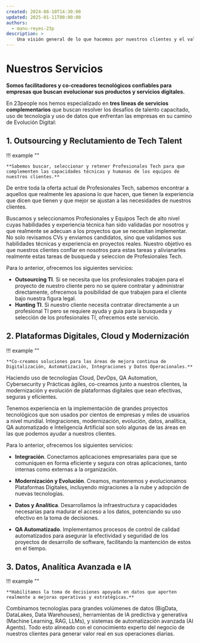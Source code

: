 ```yaml
---
created: 2024-08-10T14:30:00
updated: 2025-01-11T00:00:00
authors:
  - manu-reyes-23p
description: >
    Una visión general de lo que hacemos por nuestros clientes y el valor real que generamos.
---
```


# Nuestros Servicios

**Somos facilitadores y co-creadores tecnológicos confiables para empresas que buscan evolucionar sus productos y servicios digitales.**

En 23people nos hemos especializado en **tres líneas de servicios complementarios** que buscan resolver los desafíos de talento capacitado, uso de tecnología y uso de datos que enfrentan las empresas en su camino de Evolución Digital:

## 1. Outsourcing y Reclutamiento de Tech Talent

!!! example ""

    **Sabemos buscar, seleccionar y retener Profesionales Tech para que complementen las capacidades técnicas y humanas de los equipos de nuestros clientes.**

De entre toda la oferta actual de Profesionales Tech, sabemos encontrar a aquellos que realmente les apasiona lo que hacen, que tienen la experiencia que dicen que tienen y que mejor se ajustan a las necesidades de nuestros clientes.

Buscamos y seleccionamos Profesionales y Equipos Tech de alto nivel cuyas habilidades y experiencia técnica han sido validadas por nosotros y que realmente se adecuan a los proyectos que se necesitan implementar. No solo revisamos CVs y enviamos candidatos, sino que validamos sus habilidades técnicas y experiencia en proyectos reales. Nuestro objetivo es que nuestros clientes confiar en nosotros para estas tareas y alivianarles realmente estas tareas de busqueda y seleccion de Profesionales Tech.

Para lo anterior, ofrecemos los siguientes servicios:

- **Outsourcing TI**. Si se necesita que los profesionales trabajen para el proyecto de nuestro cliente pero no se quiere contratar y administrar directamente, ofrecemos la posibilidad de que trabajen para el cliente bajo nuestra figura legal.
- **Hunting TI**. Si nuestro cliente necesita contratar directamente a un profesional TI pero se requiere ayuda y guia para la busqueda y selección de los profesionales TI, ofrecemos este servicio.

## 2. Plataformas Digitales, Cloud y Modernización

!!! example ""

    **Co-creamos soluciones para las áreas de mejora continua de Digitalización, Automatización, Integraciones y Datos Operacionales.**

Haciendo uso de tecnologías Cloud, DevOps, QA Automation, Cybersecurity y Prácticas ágiles, co-creamos junto a nuestros clientes, la modernización y evolución de plataformas digitales que sean efectivas, seguras y eficientes.

Tenemos experiencia en la implementación de grandes proyectos tecnológicos que son usados por cientos de empresas y miles de usuarios a nivel mundial. Integraciones, modernización, evolución, datos, analítica, QA automatizado e Inteligencia Artificial son solo algunas de las áreas en las que podemos ayudar a nuestros clientes.

Para lo anterior, ofrecemos los siguientes servicios:

- **Integración**. Conectamos aplicaciones empresariales para que se comuniquen en forma eficiente y segura con otras aplicaciones, tanto internas como externas a la organización.

- **Modernización y Evolución**. Creamos, mantenemos y evolucionamos Plataformas Digitales, incluyendo migraciones a la nube y adopción de nuevas tecnologías.

- **Datos y Analítica**. Desarrollamos la infraestructura y capacidades necesarias para madurar el acceso a los datos, potenciando su uso efectivo en la toma de decisiones.

- **QA Automatizado**. Implementamos procesos de control de calidad automatizados para asegurar la efectividad y seguridad de los proyectos de desarrollo de software, facilitando la mantención de estos en el tiempo.

## 3. Datos, Analítica Avanzada e IA

!!! example ""

    **Habilitamos la toma de decisiones apoyada en datos que aporten realmente a mejoras operativas y estratégicas.**

Combinamos tecnologías para grandes volúmenes de datos (BigData, DataLakes, Data Warehouses), herramientas de IA predictiva y generativa (Machine Learning, RAG, LLMs), y sistemas de automatización avanzada (AI Agents). Todo esto alineado con el conocimiento experto del negocio de nuestros clientes para generar valor real en sus operaciones diarias.
